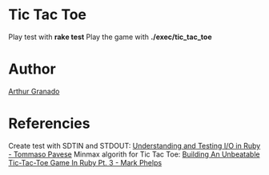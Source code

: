 # Tic Tac Toe 

Play test with **rake test**
Play the game with **./exec/tic_tac_toe**


# Author
[Arthur Granado](https://github.com/agranado2k "agranado")

# Referencies
Create test with SDTIN and STDOUT: [Understanding and Testing I/O in Ruby - Tommaso Pavese](http://tommaso.pavese.me/2016/05/08/understanding-and-testing-io-in-ruby/)
Minmax algorith for Tic Tac Toe: [Building An Unbeatable Tic-Tac-Toe Game In Ruby Pt. 3 - Mark Phelps](http://www.markphelps.me/2015/04/06/unbeatable-tic-tac-toe-in-ruby-3.html)